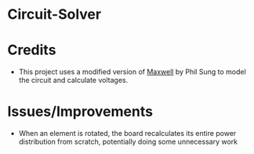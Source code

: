 # Circuit-Solver

# Credits
- This project uses a modified version of [Maxwell](http://web.psung.name/maxwell/) by Phil Sung to model the circuit and calculate voltages.

# Issues/Improvements
- When an element is rotated, the board recalculates its entire power distribution from scratch, potentially doing some unnecessary work
